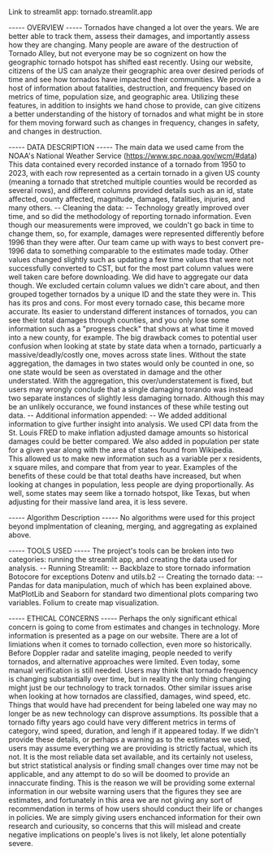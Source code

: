 Link to streamlit app: tornado.streamlit.app

----- OVERVIEW -----
Tornados have changed a lot over the years.  We are better able to track them, assess their damages, and importantly assess how they are changing.  Many
people are aware of the destruction of Tornado Alley, but not everyone may be so cognizent on how the geographic tornado hotspot has shifted east recently.
Using our website, citizens of the US can analyze their geographic area over desired periods of time and see how tornados have impacted their communities.
We provide a host of information about fatalities, destruction, and frequency based on metrics of time, population size, and geographic area.  Utilizing these
features, in addition to insights we hand chose to provide, can give citizens a better understanding of the history of tornados and what might be in store for
them moving forward such as changes in frequency, changes in safety, and changes in destruction.


----- DATA DESCRIPTION -----
The main data we used came from the NOAA's National Weather Service (https://www.spc.noaa.gov/wcm/#data)
This data contained every recorded instance of a tornado from 1950 to 2023, with each row represented as a certain tornado in a given US county (meaning a tornado
that stretched multiple counties would be recorded as several rows), and different columns provided details such as an id, state affected, county affected, magnitude,
damages, fatalities, injuries, and many others.
-- Cleaning the data: --
  Technology greatly improved over time, and so did the methodology of reporting tornado information.  Even though our measurements were improved, we couldn't go
back in time to change them, so, for example, damages were represented differently before 1996 than they were after.  Our team came up with ways to best convert
pre-1996 data to something comparable to the estimates made today.  Other values changed slightly such as updating a few time values that were not successfully 
converted to CST, but for the most part column values were well taken care before downloading.
  We did have to aggregate our data though.  We excluded certain column values we didn't care about, and then grouped together tornados by a unique ID and the state
they were in.  This has its pros and cons.  For most every tornado case, this became more accurate.  Its easier to understand different instances of tornados, you
can see their total damages through counties, and you only lose some information such as a "progress check" that shows at what time it moved into a new county, for
example.  The big drawback comes to potential user confusion when looking at state by state data when a tornado, particuarly a massive/deadly/costly one, moves
across state lines.  Without the state aggregation, the damages in two states would only be counted in one, so one state would be seen as overstated in damage and
the other understated.  With the aggregation, this over/understatement is fixed, but users may wrongly conclude that a single damaging torando was instead
two separate instances of slightly less damaging tornado.  Although this may be an unlikely occurance, we found instances of these while testing out data.
-- Additional information appended: --
  We added additional information to give further insight into analysis.  We used CPI data from the St. Louis FRED to make inflation adjusted damage amounts so
historical damages could be better compared.  We also added in population per state for a given year along with the area of states found from Wikipedia.  
This allowed us to make new information such as a variable per x residents, x square miles, and compare that from year to year.  Examples of the benefits of these
could be that total deaths have increased, but when looking at changes in population, less people are dying proportionally.  As well, some states may seem like
a tornado hotspot, like Texas, but when adjusting for their massive land area, it is less severe.


----- Algorithm Description -----
No algorithms were used for this project beyond implmentation of cleaning, merging, and aggregating as explained above.


----- TOOLS USED -----
  The project's tools can be broken into two categories: running the streamlit app, and creating the data used for analysis.
-- Running Streamlit: --
  Backblaze to store tornado information
  Botocore for exceptions
  Dotenv and utils.b2
-- Creating the tornado data: --
  Pandas for data manipulation, much of which has been explained above.
  MatPlotLib and Seaborn for standard two dimentional plots comparing two variables.
  Folium to create map visualization.


----- ETHICAL CONCERNS -----
  Perhaps the only significant ethical concern is going to come from estimates and changes in technology.  More information is presented as a page on our website.
There are a lot of limiations when it comes to tornado collection, even more so historically.  Before Doppler radar and satelite imaging, people needed to verify
tornados, and alternative approaches were limited.  Even today, some manual verification is still needed.  Users may think that tornado frequency is changing
substantially over time, but in reality the only thing changing might just be our technology to track tornados.
  Other similar issues arise when looking at how tornados are classified, damages, wind speed, etc.  Things that would have had precendent for being labeled one
way may no longer be as new technology can disprove assumptions.  Its possible that a tornado fifty years ago could have very different metrics in terms of category,
wind speed, duration, and lengh if it appeared today.
  If we didn't provide these details, or perhaps a warning as to the estimates we used, users may assume everything we are providing is strictly factual, which its
not.  It is the most reliable data set available, and its certainly not useless, but strict statistical analysis or finding small changes over time may not be
applicable, and any attempt to do so will be doomed to provide an innaccurate finding.  This is the reason we will be providing some external information in our
website warning users that the figures they see are estimates, and fortunately in this area we are not giving any sort of recommendation in terms of how users
should conduct their life or changes in policies.  We are simply giving users enchanced information for their own research and curiousity, so concerns that this
will mislead and create negative implications on people's lives is not likely, let alone potentially severe.



